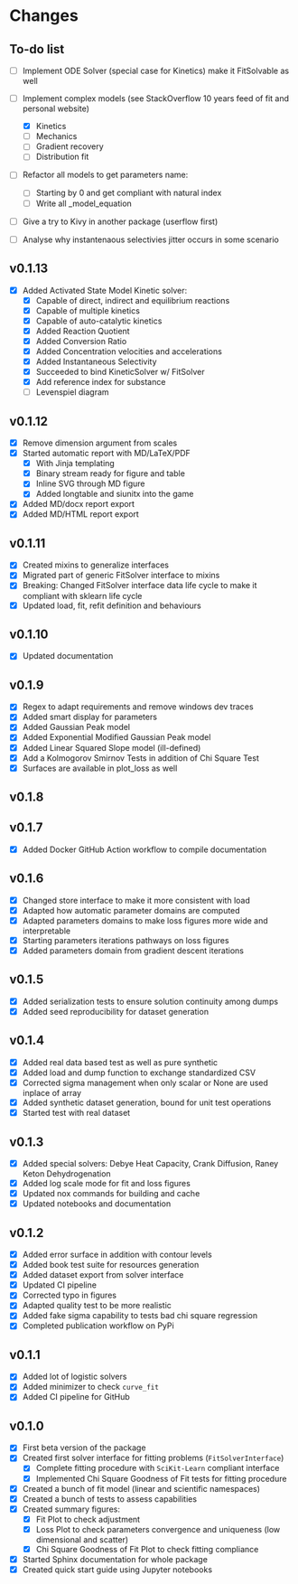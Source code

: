 # Changes

## To-do list

 - [ ] Implement ODE Solver (special case for Kinetics) make it FitSolvable as well
 - [ ] Implement complex models (see StackOverflow 10 years feed of fit and personal website)
   - [x] Kinetics
   - [ ] Mechanics
   - [ ] Gradient recovery
   - [ ] Distribution fit
 - [ ] Refactor all models to get parameters name:
   - [ ] Starting by 0 and get compliant with natural index
   - [ ] Write all _model_equation
 - [ ] Give a try to Kivy in another package (userflow first)
 - [ ] Analyse why instantenaous selectivies jitter occurs in some scenario


## v0.1.13

 - [x] Added Activated State Model Kinetic solver:
   - [x] Capable of direct, indirect and equilibrium reactions
   - [x] Capable of multiple kinetics
   - [x] Capable of auto-catalytic kinetics
   - [x] Added Reaction Quotient
   - [x] Added Conversion Ratio
   - [x] Added Concentration velocities and accelerations
   - [x] Added Instantaneous Selectivity
   - [x] Succeeded to bind KineticSolver w/ FitSolver
   - [x] Add reference index for substance
   - [ ] Levenspiel diagram

## v0.1.12

 - [x] Remove dimension argument from scales
 - [x] Started automatic report with MD/LaTeX/PDF
   - [x] With Jinja templating
   - [x] Binary stream ready for figure and table
   - [x] Inline SVG through MD figure
   - [x] Added longtable and siunitx into the game
 - [x] Added MD/docx report export
 - [x] Added MD/HTML report export

## v0.1.11

 - [x] Created mixins to generalize interfaces
 - [x] Migrated part of generic FitSolver interface to mixins
 - [x] Breaking: Changed FitSolver interface data life cycle to make it compliant with sklearn life cycle
 - [x] Updated load, fit, refit definition and behaviours

## v0.1.10

 - [x] Updated documentation

## v0.1.9

 - [x] Regex to adapt requirements and remove windows dev traces
 - [x] Added smart display for parameters
 - [x] Added Gaussian Peak model
 - [x] Added Exponential Modified Gaussian Peak model
 - [x] Added Linear Squared Slope model (ill-defined)
 - [x] Add a Kolmogorov Smirnov Tests in addition of Chi Square Test
 - [x] Surfaces are available in plot_loss as well

## v0.1.8
## v0.1.7

 - [x] Added Docker GitHub Action workflow to compile documentation

## v0.1.6

 - [x] Changed store interface to make it more consistent with load
 - [x] Adapted how automatic parameter domains are computed
 - [x] Adapted parameters domains to make loss figures more wide and interpretable
 - [x] Starting parameters iterations pathways on loss figures
 - [x] Added parameters domain from gradient descent iterations

## v0.1.5

 - [x] Added serialization tests to ensure solution continuity among dumps
 - [x] Added seed reproducibility for dataset generation
 
## v0.1.4

 - [x] Added real data based test as well as pure synthetic
 - [x] Added load and dump function to exchange standardized CSV
 - [x] Corrected sigma management when only scalar or None are used inplace of array
 - [x] Added synthetic dataset generation, bound for unit test operations
 - [x] Started test with real dataset 

## v0.1.3

 - [x] Added special solvers: Debye Heat Capacity, Crank Diffusion, Raney Keton Dehydrogenation
 - [x] Added log scale mode for fit and loss figures
 - [x] Updated nox commands for building and cache
 - [x] Updated notebooks and documentation

## v0.1.2

 - [x] Added error surface in addition with contour levels
 - [x] Added book test suite for resources generation
 - [x] Added dataset export from solver interface
 - [x] Updated CI pipeline
 - [x] Corrected typo in figures
 - [x] Adapted quality test to be more realistic
 - [x] Added fake sigma capability to tests bad chi square regression
 - [x] Completed publication workflow on PyPi

## v0.1.1

 - [x] Added lot of logistic solvers
 - [x] Added minimizer to check `curve_fit`
 - [x] Added CI pipeline for GitHub

## v0.1.0

 - [x] First beta version of the package
 - [x] Created first solver interface for fitting problems (`FitSolverInterface`)
   - [x] Complete fitting procedure with `SciKit-Learn` compliant interface
   - [x] Implemented Chi Square Goodness of Fit tests for fitting procedure
 - [x] Created a bunch of fit model (linear and scientific namespaces)
 - [x] Created a bunch of tests to assess capabilities
 - [x] Created summary figures:
   - [x] Fit Plot to check adjustment
   - [x] Loss Plot to check parameters convergence and uniqueness (low dimensional and scatter)
   - [x] Chi Square Goodness of Fit Plot to check fitting compliance
 - [x] Started Sphinx documentation for whole package
 - [x] Created quick start guide using Jupyter notebooks

